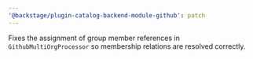 ```yaml
---
'@backstage/plugin-catalog-backend-module-github': patch
---
```


Fixes the assignment of group member references in `GithubMultiOrgProcessor` so membership relations are resolved correctly.
